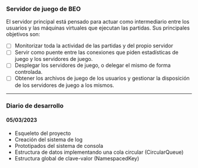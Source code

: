 ### Servidor de juego de BEO
El servidor principal está pensado para actuar como intermediario entre los usuarios y las máquinas virtuales que ejecutan las partidas. Sus principales objetivos son:
- [ ] Monitorizar toda la actividad de las partidas y del propio servidor
- [ ] Servir como puente entre las conexiones que piden estadísticas de juego y los servidores de juego.
- [ ] Desplegar los servidores de juego, o delegar el mismo de forma controlada.
- [ ] Obtener los archivos de juego de los usuarios y gestionar la disposición de los servidores de juego a los mismos.

------------


### Diario de desarrollo
#### 05/03/2023
- Esqueleto del proyecto
- Creación del sistema de log
- Prototipados del sistema de consola
- Estructura de datos implementando una cola circular (CircularQueue)
- Estructura global de clave-valor (NamespacedKey)